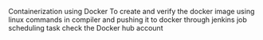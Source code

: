 Containerization using Docker
To create and verify the docker image using linux commands in compiler and pushing it to docker through jenkins job scheduling task
check the Docker hub account
